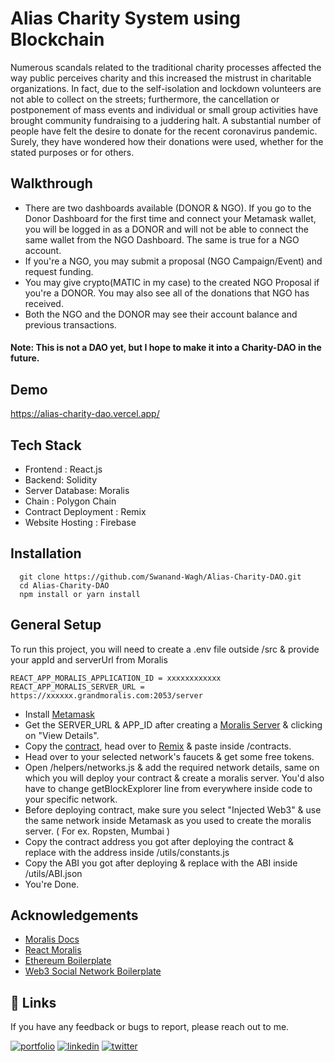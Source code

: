 # Alias Charity System using Blockchain

Numerous scandals related to the traditional charity processes affected the
way public perceives charity and this increased the mistrust in charitable organizations.
In fact, due to the self-isolation and lockdown volunteers are not able to collect on
the streets; furthermore, the cancellation or postponement of mass events and
individual or small group activities have brought community fundraising to a
juddering halt. A substantial number of people have felt the desire to donate for
the recent coronavirus pandemic. Surely, they have wondered how their donations
were used, whether for the stated purposes or for others.

## Walkthrough

- There are two dashboards available (DONOR & NGO). If you go to the Donor Dashboard for the first time and connect your Metamask wallet, you will be logged in as a DONOR and will not be able to connect the same wallet from the NGO Dashboard. The same is true for a NGO account.
- If you're a NGO, you may submit a proposal (NGO Campaign/Event) and request funding.
- You may give crypto(MATIC in my case) to the created NGO Proposal if you're a DONOR. You may also see all of the donations that NGO has received.
- Both the NGO and the DONOR may see their account balance and previous transactions.

#### **Note:** This is not a DAO yet, but I hope to make it into a Charity-DAO in the future.

## Demo

https://alias-charity-dao.vercel.app/

## Tech Stack

- Frontend : React.js
- Backend: Solidity
- Server Database: Moralis
- Chain : Polygon Chain
- Contract Deployment : Remix
- Website Hosting : Firebase

## Installation

```
  git clone https://github.com/Swanand-Wagh/Alias-Charity-DAO.git
  cd Alias-Charity-DAO
  npm install or yarn install
```

## General Setup

To run this project, you will need to create a .env file outside /src & provide your appId and serverUrl from Moralis

```
REACT_APP_MORALIS_APPLICATION_ID = xxxxxxxxxxxx
REACT_APP_MORALIS_SERVER_URL = https://xxxxxx.grandmoralis.com:2053/server
```

- Install [Metamask](https://metamask.io/)
- Get the SERVER_URL & APP_ID after creating a [Moralis Server](https://admin.moralis.io/servers) & clicking on "View Details".
- Copy the [contract](https://github.com/Swanand-Wagh/Alias-Charity-DAO/blob/master/smart_contract/Charity.sol), head over to [Remix](https://remix.ethereum.org/) & paste inside /contracts.
- Head over to your selected network's faucets & get some free tokens.
- Open /helpers/networks.js & add the required network details, same on which you will deploy your contract & create a moralis server. You'd also have to change getBlockExplorer line from everywhere inside code to your specific network.
- Before deploying contract, make sure you select "Injected Web3" & use the same network inside Metamask as you used to create the moralis server. ( For ex. Ropsten, Mumbai )
- Copy the contract address you got after deploying the contract & replace with the address inside /utils/constants.js
- Copy the ABI you got after deploying & replace with the ABI inside /utils/ABI.json
- You're Done.

## Acknowledgements

- [Moralis Docs](https://docs.moralis.io/introduction/readme)
- [React Moralis](https://github.com/MoralisWeb3/react-moralis)
- [Ethereum Boilerplate](https://github.com/ethereum-boilerplate/ethereum-boilerplate)
- [Web3 Social Network Boilerplate](https://github.com/ethereum-boilerplate/web3-social-network-boilerplate)

## 🔗 Links

If you have any feedback or bugs to report, please reach out to me.

[![portfolio](https://img.shields.io/badge/my_portfolio-000?style=for-the-badge&logo=ko-fi&logoColor=white)](https://swanandwagh.netlify.app/)
[![linkedin](https://img.shields.io/badge/linkedin-0A66C2?style=for-the-badge&logo=linkedin&logoColor=white)](https://www.linkedin.com/in/swanandwagh1208/)
[![twitter](https://img.shields.io/badge/twitter-1DA1F2?style=for-the-badge&logo=twitter&logoColor=white)](https://twitter.com/SwanandWagh1208)
